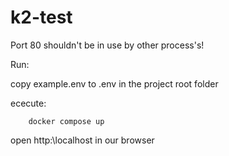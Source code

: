 # k2-test

Port 80 shouldn't be in use by other process's!

Run:

copy example.env to .env in the project root folder

ececute:

```console
    docker compose up
```

open http:\\localhost in our browser
